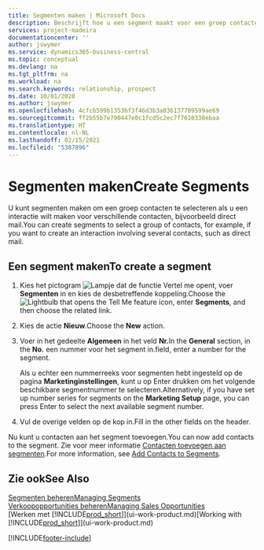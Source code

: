 ```yaml
---
title: Segmenten maken | Microsoft Docs
description: Beschrijft hoe u een segment maakt voor een groep contacten in Business Central, bijvoorbeeld om verschillende contacten een direct mail te sturen.
services: project-madeira
documentationcenter: ''
author: jswymer
ms.service: dynamics365-business-central
ms.topic: conceptual
ms.devlang: na
ms.tgt_pltfrm: na
ms.workload: na
ms.search.keywords: relationship, prospect
ms.date: 10/01/2020
ms.author: jswymer
ms.openlocfilehash: 4cfcb599b1353bf3f46d3b3a036137709599ae69
ms.sourcegitcommit: ff2b55b7e790447e0c1fcd5c2ec7f7610338ebaa
ms.translationtype: HT
ms.contentlocale: nl-NL
ms.lasthandoff: 02/15/2021
ms.locfileid: "5387896"
---
```

# <a name="create-segments"></a><span data-ttu-id="27863-103">Segmenten maken</span><span class="sxs-lookup"><span data-stu-id="27863-103">Create Segments</span></span>
<span data-ttu-id="27863-104">U kunt segmenten maken om een groep contacten te selecteren als u een interactie wilt maken voor verschillende contacten, bijvoorbeeld direct mail.</span><span class="sxs-lookup"><span data-stu-id="27863-104">You can create segments to select a group of contacts, for example, if you want to create an interaction involving several contacts, such as direct mail.</span></span>

## <a name="to-create-a-segment"></a><span data-ttu-id="27863-105">Een segment maken</span><span class="sxs-lookup"><span data-stu-id="27863-105">To create a segment</span></span>
1. <span data-ttu-id="27863-106">Kies het pictogram ![Lampje dat de functie Vertel me opent](media/ui-search/search_small.png "Vertel me wat u wilt doen"), voer **Segmenten** in en kies de desbetreffende koppeling.</span><span class="sxs-lookup"><span data-stu-id="27863-106">Choose the ![Lightbulb that opens the Tell Me feature](media/ui-search/search_small.png "Tell me what you want to do") icon, enter **Segments**, and then choose the related link.</span></span>
2. <span data-ttu-id="27863-107">Kies de actie **Nieuw**.</span><span class="sxs-lookup"><span data-stu-id="27863-107">Choose the **New** action.</span></span>
3. <span data-ttu-id="27863-108">Voer in het gedeelte **Algemeen** in het veld **Nr.**</span><span class="sxs-lookup"><span data-stu-id="27863-108">In the **General** section, in the **No.**</span></span> <span data-ttu-id="27863-109">een nummer voor het segment in.</span><span class="sxs-lookup"><span data-stu-id="27863-109">field, enter a number for the segment.</span></span>

    <span data-ttu-id="27863-110">Als u echter een nummerreeks voor segmenten hebt ingesteld op de pagina **Marketinginstellingen**, kunt u op Enter drukken om het volgende beschikbare segmentnummer te selecteren.</span><span class="sxs-lookup"><span data-stu-id="27863-110">Alternatively, if you have set up number series for segments on the **Marketing Setup** page, you can press Enter to select the next available segment number.</span></span>
4. <span data-ttu-id="27863-111">Vul de overige velden op de kop in.</span><span class="sxs-lookup"><span data-stu-id="27863-111">Fill in the other fields on the header.</span></span>

<span data-ttu-id="27863-112">Nu kunt u contacten aan het segment toevoegen.</span><span class="sxs-lookup"><span data-stu-id="27863-112">You can now add contacts to the segment.</span></span> <span data-ttu-id="27863-113">Zie voor meer informatie [Contacten toevoegen aan segmenten](marketing-add-contact-segment.md).</span><span class="sxs-lookup"><span data-stu-id="27863-113">For more information, see [Add Contacts to Segments](marketing-add-contact-segment.md).</span></span>

## <a name="see-also"></a><span data-ttu-id="27863-114">Zie ook</span><span class="sxs-lookup"><span data-stu-id="27863-114">See Also</span></span>
[<span data-ttu-id="27863-115">Segmenten beheren</span><span class="sxs-lookup"><span data-stu-id="27863-115">Managing Segments</span></span>](marketing-segments.md)  
[<span data-ttu-id="27863-116">Verkoopopportunities beheren</span><span class="sxs-lookup"><span data-stu-id="27863-116">Managing Sales Opportunities</span></span>](marketing-manage-sales-opportunities.md)  
<span data-ttu-id="27863-117">[Werken met [!INCLUDE[prod_short](includes/prod_short.md)]](ui-work-product.md)</span><span class="sxs-lookup"><span data-stu-id="27863-117">[Working with [!INCLUDE[prod_short](includes/prod_short.md)]](ui-work-product.md)</span></span>  


[!INCLUDE[footer-include](includes/footer-banner.md)]